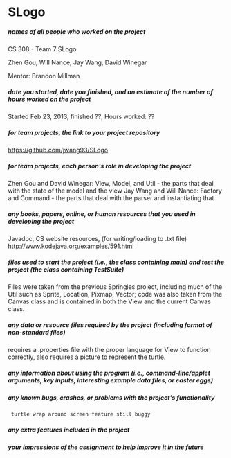 # SLogo

##### names of all people who worked on the project
CS 308 - Team 7 SLogo 

Zhen Gou, Will Nance, Jay Wang, David Winegar

Mentor: Brandon Millman

##### date you started, date you finished, and an estimate of the number of hours worked on the project

Started Feb 23, 2013, finished ??, Hours worked: ??

##### for team projects, the link to your project repository

https://github.com/jwang93/SLogo

##### for team projects, each person's role in developing the project

Zhen Gou and David Winegar: View, Model, and Util - the parts that deal with the state of the model and the view
Jay Wang and Will Nance: Factory and Command - the parts that deal with the parser and instantiating that

##### any books, papers, online, or human resources that you used in developing the project

Javadoc, CS website resources, (for writing/loading to .txt file) http://www.kodejava.org/examples/591.html

##### files used to start the project (i.e., the class containing main) and test the project (the class containing TestSuite)

Files were taken from the previous Springies project, including much of the Util such as Sprite, Location, Pixmap, Vector; 
code was also taken from the Canvas class and is contained in both the View and the current Canvas class.

##### any data or resource files required by the project (including format of non-standard files)
requires a .properties file with the proper language for View to function correctly, also requires a picture to represent the turtle.

##### any information about using the program (i.e., command-line/applet arguments, key inputs, interesting example data files, or easter eggs)

##### any known bugs, crashes, or problems with the project's functionality
     turtle wrap around screen feature still buggy

##### any extra features included in the project

##### your impressions of the assignment to help improve it in the future

